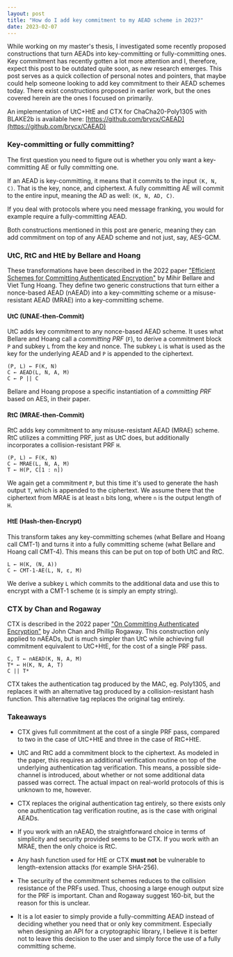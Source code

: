 ```yaml
---
layout: post
title: "How do I add key commitment to my AEAD scheme in 2023?"
date: 2023-02-07
---
```


While working on my master's thesis, I investigated some recently proposed constructions that turn AEADs into key-committing or fully-committing ones. Key commitment has recently gotten a lot more attention and I, therefore, expect this post to be outdated quite soon, as new research emerges. This post serves as a quick collection of personal notes and pointers, that maybe could help someone looking to add key commitment to their AEAD schemes today. There exist constructions proposed in earlier work, but the ones covered herein are the ones I focused on primarily.

An implementation of UtC+HtE and CTX for ChaCha20-Poly1305 with BLAKE2b is available here: [https://github.com/brycx/CAEAD](https://github.com/brycx/CAEAD)


### Key-committing or fully committing?
The first question you need to figure out is whether you only want a key-committing AE or fully committing one.

If an AEAD is key-committing, it means that it commits to the input `(K, N, C)`. That is the key, nonce, and ciphertext. A fully committing AE will commit to the entire input, meaning the AD as well: `(K, N, AD, C)`.

If you deal with protocols where you need message franking, you would for example require a fully-committing AEAD.

Both constructions mentioned in this post are generic, meaning they can add commitment on top of any AEAD scheme and not just, say, AES-GCM.

### UtC, RtC and HtE by Bellare and Hoang

These transformations have been described in the 2022 paper ["Efficient Schemes for Committing Authenticated Encryption"](https://eprint.iacr.org/2022/268) by Mihir Bellare and Viet Tung Hoang. They define two generic constructions that turn either a nonce-based AEAD (nAEAD) into a key-committing scheme or a misuse-resistant AEAD (MRAE) into a key-committing scheme.


#### UtC (UNAE-then-Commit)
UtC adds key commitment to any nonce-based AEAD scheme. It uses what Bellare and Hoang call a _committing PRF_ (`F`), to derive a commitment block `P` and subkey `L` from the key and nonce. The subkey `L` is what is used as the key for the underlying AEAD and `P` is appended to the ciphertext.

```
(P, L) ← F(K, N)
C ← AEAD(L, N, A, M)
C ← P || C
```

Bellare and Hoang propose a specific instantiation of a _committing PRF_ based on AES, in their paper.

#### RtC (MRAE-then-Commit)
RtC adds key commitment to any misuse-resistant AEAD (MRAE) scheme. RtC utilizes a committing PRF, just as UtC does, but additionally incorporates a collision-resistant PRF `H`.

```
(P, L) ← F(K, N)
C ← MRAE(L, N, A, M)
T ← H(P, C[1 : n])
```

We again get a commitment `P`, but this time it's used to generate the hash output `T`, which is appended to the ciphertext. We assume there that the ciphertext from MRAE is at least `n` bits long, where `n` is the output length of `H`.


#### HtE (Hash-then-Encrypt)
This transform takes any key-committing schemes (what Bellare and Hoang call CMT-1) and turns it into a fully committing scheme (what Bellare and Hoang call CMT-4). This means this can be put on top of both UtC and RtC.

```
L ← H(K, (N, A))
C ← CMT-1-AE(L, N, ε, M)
```

We derive a subkey `L` which commits to the additional data and use this to encrypt with a CMT-1 scheme (ε is simply an empty string).


### CTX by Chan and Rogaway
CTX is described in the 2022 paper ["On Committing Authenticated Encryption"](https://eprint.iacr.org/2022/1260) by John Chan and Phillip Rogaway. This construction only applied to nAEADs, but is much simpler than UtC while achieving full commitment equivalent to UtC+HtE, for the cost of a single PRF pass.

```
C, T ← nAEAD(K, N, A, M)
T* ← H(K, N, A, T)
C || T* 
```

CTX takes the authentication tag produced by the MAC, eg. Poly1305, and replaces it with an alternative tag produced by a collision-resistant hash function. This alternative tag replaces the original tag entirely.


### Takeaways

- CTX gives full commitment at the cost of a single PRF pass, compared to two in the case of UtC+HtE and three in the case of RtC+HtE.

- UtC and RtC add a commitment block to the ciphertext. As modeled in the paper, this requires an additional verification routine on top of the underlying authentication tag verification. This means, a possible side-channel is introduced, about whether or not some additional data passed was correct. The actual impact on real-world protocols of this is unknown to me, however.

- CTX replaces the original authentication tag entirely, so there exists only one authentication tag verification routine, as is the case with original AEADs.

- If you work with an nAEAD, the straightforward choice in terms of simplicity and security provided seems to be CTX. If you work with an MRAE, then the only choice is RtC.

- Any hash function used for HtE or CTX __must not__ be vulnerable to length-extension attacks (for example SHA-256).

- The security of the commitment schemes reduces to the collision resistance of the PRFs used. Thus, choosing a large enough output size for the PRF is important. Chan and Rogaway suggest 160-bit, but the reason for this is unclear.

- It is a lot easier to simply provide a fully-committing AEAD instead of deciding whether you need that or only key commitment. Especially when designing an API for a cryptographic library, I believe it is better not to leave this decision to the user and simply force the use of a fully committing scheme.
